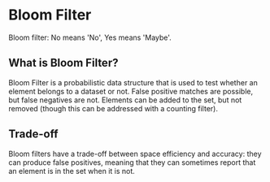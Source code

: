 # Bloom Filter
Bloom filter: No means 'No', Yes means 'Maybe'.

## What is Bloom Filter?
Bloom Filter is a probabilistic data structure that is used to test whether an element belongs to a dataset or not. False positive matches are possible, but false negatives are not. Elements can be added to the set, but not removed (though this can be addressed with a counting filter).

## Trade-off
Bloom filters have a trade-off between space efficiency and accuracy: they can produce false positives, meaning that they can sometimes report that an element is in the set when it is not.